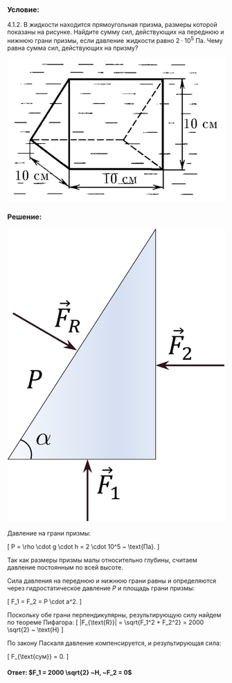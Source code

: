 ###  Условие:

$4.1.2.$ В жидкости находится прямоугольная призма, размеры которой показаны на рисунке. Найдите сумму сил, действующих на переднюю и нижнюю грани призмы, если давление жидкости равно $2 \cdot 10^5$ Па. Чему равна сумма сил, действующих на призму?

![К задаче $4.1.2$|665x438, 30%](../../img/4.1.2/4.1.2.png)

###  Решение:

![|439x592, 25%](../../img/4.1.2/Picture1.svg)

Давление на грани призмы:

\[
P = \rho \cdot g \cdot h = 2 \cdot 10^5 ~ \text{Па}.
\]

Так как размеры призмы малы относительно глубины, считаем давление постоянным по всей высоте.

Сила давления на переднюю и нижнюю грани равны и определяются через гидростатическое давление $P$ и площадь грани призмы:

\[
F_1 = F_2 = P \cdot a^2.
\]

Поскольку обе грани перпендикулярны, результирующую силу найдем по теореме Пифагора:
\[
|F_{\text{R}}| = \sqrt{F_1^2 + F_2^2} = 2000 \sqrt{2} ~ \text{Н}
\]

По закону Паскаля давление компенсируется, и результирующая сила:

\[
F_{\text{сум}} = 0.
\]

#### Ответ: $F_1 = 2000 \sqrt{2} ~Н, ~F_2 = 0$